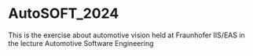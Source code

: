 # AutoSOFT_2024
This is the exercise about automotive vision held at Fraunhofer IIS/EAS in the lecture Automotive Software Engineering
